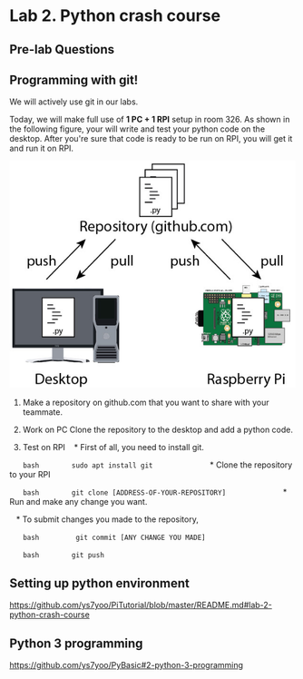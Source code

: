 # Lab 2. Python crash course

## Pre-lab Questions

## Programming with git!

We will actively use git in our labs. 

Today, we will make full use of **1 PC + 1 RPI** setup in room 326.
As shown in the following figure, your will write and test your python code on the desktop. After you're sure that code is ready to be run on RPI, you will get it and run it on RPI.
    
![image of git setting](images/git.jpg)
    
1. Make a repository on github.com that you want to share with your teammate.

2. Work on PC
  Clone the repository to the desktop and add a python code.
        
3. Test on RPI
    * First of all, you need to install git.
    
        ```bash
        sudo apt install git
        ```
        
    * Clone the repository to your RPI
    
        ```bash
        git clone [ADDRESS-OF-YOUR-REPOSITORY]
        ```
        
    * Run and make any change you want.

    * To submit changes you made to the repository,
    
        ```bash 
        git commit [ANY CHANGE YOU MADE]
        ```
        
        ```bash
        git push
        ```
        

        
## Setting up python environment
https://github.com/ys7yoo/PiTutorial/blob/master/README.md#lab-2-python-crash-course

## Python 3 programming
https://github.com/ys7yoo/PyBasic#2-python-3-programming

